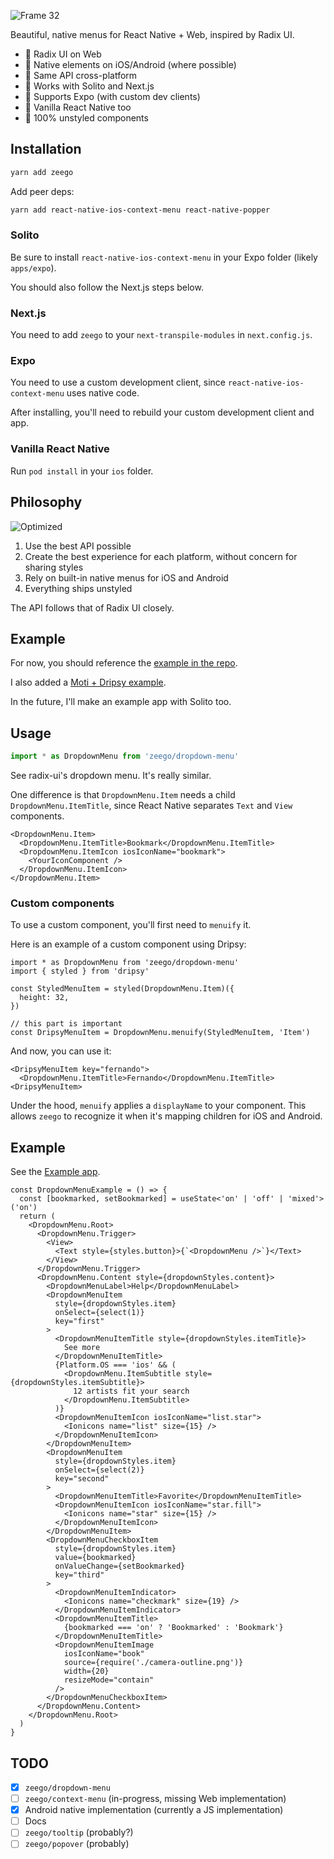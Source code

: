 ![Frame 32](https://user-images.githubusercontent.com/13172299/172878122-8e27ccd8-d04e-431d-85fb-099cbe48457a.png)

Beautiful, native menus for React Native + Web, inspired by Radix UI.

- 🕺 Radix UI on Web
- 🛫 Native elements on iOS/Android (where possible)
- 🌲 Same API cross-platform
- 🌊 Works with Solito and Next.js
- 🤖 Supports Expo (with custom dev clients)
- 🍦 Vanilla React Native too
- 🎨 100% unstyled components

## Installation

```sh
yarn add zeego
```

Add peer deps:

```sh
yarn add react-native-ios-context-menu react-native-popper
```

### Solito

Be sure to install `react-native-ios-context-menu` in your Expo folder (likely `apps/expo`).

You should also follow the Next.js steps below.

### Next.js

You need to add `zeego` to your `next-transpile-modules` in `next.config.js`.

### Expo

You need to use a custom development client, since `react-native-ios-context-menu` uses native code.

After installing, you'll need to rebuild your custom development client and app.

### Vanilla React Native

Run `pod install` in your `ios` folder.

## Philosophy

![Optimized](https://user-images.githubusercontent.com/13172299/172878161-7a184ae0-3a04-4b5f-9efe-2240444ed184.png)

1. Use the best API possible
2. Create the best experience for each platform, without concern for sharing styles
3. Rely on built-in native menus for iOS and Android
4. Everything ships unstyled

The API follows that of Radix UI closely.


## Example

For now, you should reference the [example in the repo](https://github.com/nandorojo/zeego/tree/master/examples/expo/src/App.tsx).

I also added a [Moti + Dripsy example](https://github.com/nandorojo/zeego/blob/master/moti-example.mdx).

In the future, I'll make an example app with Solito too.

## Usage

```ts
import * as DropdownMenu from 'zeego/dropdown-menu'
```

See radix-ui's dropdown menu. It's really similar.

One difference is that `DropdownMenu.Item` needs a child `DropdownMenu.ItemTitle`, since React Native separates `Text` and `View` components.

```tsx
<DropdownMenu.Item>
  <DropdownMenu.ItemTitle>Bookmark</DropdownMenu.ItemTitle>
  <DropdownMenu.ItemIcon iosIconName="bookmark">
    <YourIconComponent />
  </DropdownMenu.ItemIcon>
</DropdownMenu.Item>
```

### Custom components

To use a custom component, you'll first need to `menuify` it.

Here is an example of a custom component using Dripsy:

```tsx
import * as DropdownMenu from 'zeego/dropdown-menu'
import { styled } from 'dripsy'

const StyledMenuItem = styled(DropdownMenu.Item)({
  height: 32,
})

// this part is important
const DripsyMenuItem = DropdownMenu.menuify(StyledMenuItem, 'Item')
```

And now, you can use it:

```tsx
<DripsyMenuItem key="fernando">
  <DropdownMenu.ItemTitle>Fernando</DropdownMenu.ItemTitle>
<DripsyMenuItem>
```

Under the hood, `menuify` applies a `displayName` to your component. This allows `zeego` to recognize it when it's mapping children for iOS and Android.

## Example

See the [Example app](https://github.com/nandorojo/zeego/blob/master/examples/expo/src/App.tsx).

```tsx
const DropdownMenuExample = () => {
  const [bookmarked, setBookmarked] = useState<'on' | 'off' | 'mixed'>('on')
  return (
    <DropdownMenu.Root>
      <DropdownMenu.Trigger>
        <View>
          <Text style={styles.button}>{`<DropdownMenu />`}</Text>
        </View>
      </DropdownMenu.Trigger>
      <DropdownMenu.Content style={dropdownStyles.content}>
        <DropdownMenuLabel>Help</DropdownMenuLabel>
        <DropdownMenuItem
          style={dropdownStyles.item}
          onSelect={select(1)}
          key="first"
        >
          <DropdownMenuItemTitle style={dropdownStyles.itemTitle}>
            See more
          </DropdownMenuItemTitle>
          {Platform.OS === 'ios' && (
            <DropdownMenu.ItemSubtitle style={dropdownStyles.itemSubtitle}>
              12 artists fit your search
            </DropdownMenu.ItemSubtitle>
          )}
          <DropdownMenuItemIcon iosIconName="list.star">
            <Ionicons name="list" size={15} />
          </DropdownMenuItemIcon>
        </DropdownMenuItem>
        <DropdownMenuItem
          style={dropdownStyles.item}
          onSelect={select(2)}
          key="second"
        >
          <DropdownMenuItemTitle>Favorite</DropdownMenuItemTitle>
          <DropdownMenuItemIcon iosIconName="star.fill">
            <Ionicons name="star" size={15} />
          </DropdownMenuItemIcon>
        </DropdownMenuItem>
        <DropdownMenuCheckboxItem
          style={dropdownStyles.item}
          value={bookmarked}
          onValueChange={setBookmarked}
          key="third"
        >
          <DropdownMenuItemIndicator>
            <Ionicons name="checkmark" size={19} />
          </DropdownMenuItemIndicator>
          <DropdownMenuItemTitle>
            {bookmarked === 'on' ? 'Bookmarked' : 'Bookmark'}
          </DropdownMenuItemTitle>
          <DropdownMenuItemImage
            iosIconName="book"
            source={require('./camera-outline.png')}
            width={20}
            resizeMode="contain"
          />
        </DropdownMenuCheckboxItem>
      </DropdownMenu.Content>
    </DropdownMenu.Root>
  )
}
```

## TODO

- [x] `zeego/dropdown-menu`
- [ ] `zeego/context-menu` (in-progress, missing Web implementation)
- [x] Android native implementation (currently a JS implementation)
- [ ] Docs
- [ ] `zeego/tooltip` (probably?)
- [ ] `zeego/popover` (probably)
